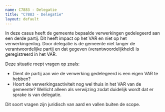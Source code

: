```yaml
---
name: C7883 - Delegatie
title: "C7883 - Delegatie"
layout: default
---
```

In deze casus heeft de gemeente bepaalde verwerkingen gedelegeerd aan een derde partij. Dit heeft impact op het VAR en niet op het verwerkingenlog. Door delegatie is de gemeente niet langer de verantwoordelijke partij en dat gegeven (verantwoordelijkheid) is geregistreerd in het VAR.

Deze situatie roept vragen op zoals:
-	Dient de partij aan wie de verwerking gedelegeerd is een eigen VAR te hebben?
-	Hoort de verwerkingsactiviteit nog wel thuis in het VAR van de gemeente? Wellicht alleen als verwijzing zodat duidelijk wordt dat er sprake is van delegatie.

Dit soort vragen zijn juridisch van aard en vallen buiten de scope.

